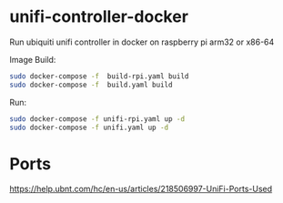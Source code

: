 # unifi-controller-docker

Run ubiquiti unifi controller in docker on raspberry pi arm32 or x86-64

Image Build:
```bash
sudo docker-compose -f  build-rpi.yaml build
sudo docker-compose -f  build.yaml build
```

Run:
```bash
sudo docker-compose -f unifi-rpi.yaml up -d
sudo docker-compose -f unifi.yaml up -d
```

# Ports
https://help.ubnt.com/hc/en-us/articles/218506997-UniFi-Ports-Used

